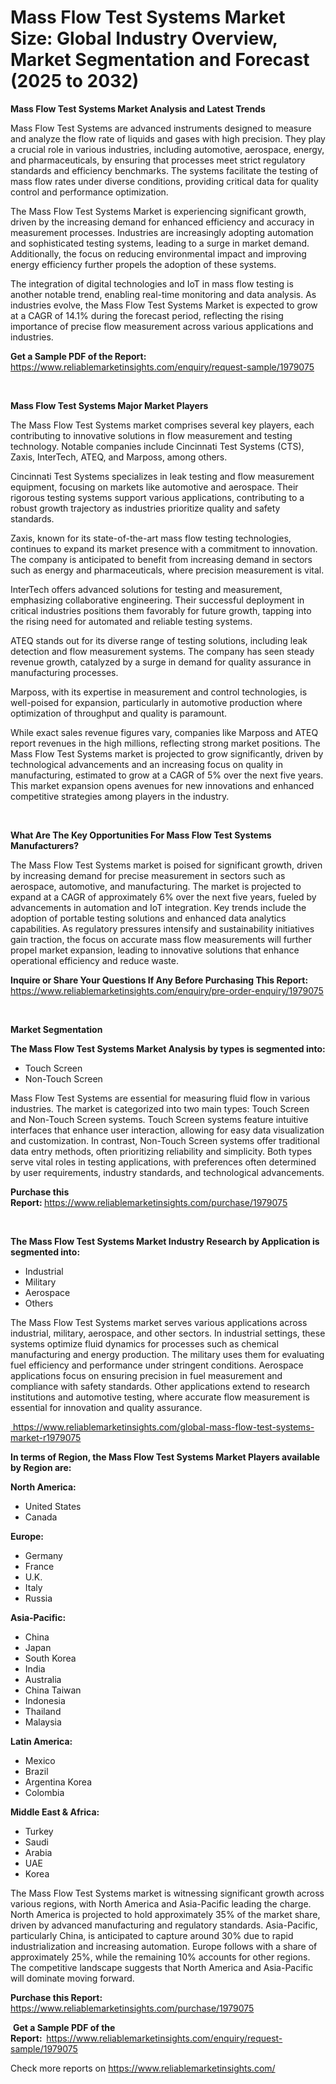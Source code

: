 <p><h1>Mass Flow Test Systems Market Size: Global Industry Overview, Market Segmentation and Forecast (2025 to 2032)</h1></p><p><strong>Mass Flow Test Systems Market Analysis and Latest Trends</strong></p>
<p><p>Mass Flow Test Systems are advanced instruments designed to measure and analyze the flow rate of liquids and gases with high precision. They play a crucial role in various industries, including automotive, aerospace, energy, and pharmaceuticals, by ensuring that processes meet strict regulatory standards and efficiency benchmarks. The systems facilitate the testing of mass flow rates under diverse conditions, providing critical data for quality control and performance optimization.</p><p>The Mass Flow Test Systems Market is experiencing significant growth, driven by the increasing demand for enhanced efficiency and accuracy in measurement processes. Industries are increasingly adopting automation and sophisticated testing systems, leading to a surge in market demand. Additionally, the focus on reducing environmental impact and improving energy efficiency further propels the adoption of these systems.</p><p>The integration of digital technologies and IoT in mass flow testing is another notable trend, enabling real-time monitoring and data analysis. As industries evolve, the Mass Flow Test Systems Market is expected to grow at a CAGR of 14.1% during the forecast period, reflecting the rising importance of precise flow measurement across various applications and industries.</p></p>
<p><strong>Get a Sample PDF of the Report:&nbsp;</strong> <a href="https://www.reliablemarketinsights.com/enquiry/request-sample/1979075?utm_campaign=3579&utm_medium=2&utm_source=Github&utm_content=ia&utm_term=28032025&utm_id=mass-flow-test-systems">https://www.reliablemarketinsights.com/enquiry/request-sample/1979075</a></p>
<p>&nbsp;</p>
<p><strong>Mass Flow Test Systems Major Market Players</strong></p>
<p><p>The Mass Flow Test Systems market comprises several key players, each contributing to innovative solutions in flow measurement and testing technology. Notable companies include Cincinnati Test Systems (CTS), Zaxis, InterTech, ATEQ, and Marposs, among others.</p><p>Cincinnati Test Systems specializes in leak testing and flow measurement equipment, focusing on markets like automotive and aerospace. Their rigorous testing systems support various applications, contributing to a robust growth trajectory as industries prioritize quality and safety standards.</p><p>Zaxis, known for its state-of-the-art mass flow testing technologies, continues to expand its market presence with a commitment to innovation. The company is anticipated to benefit from increasing demand in sectors such as energy and pharmaceuticals, where precision measurement is vital.</p><p>InterTech offers advanced solutions for testing and measurement, emphasizing collaborative engineering. Their successful deployment in critical industries positions them favorably for future growth, tapping into the rising need for automated and reliable testing systems.</p><p>ATEQ stands out for its diverse range of testing solutions, including leak detection and flow measurement systems. The company has seen steady revenue growth, catalyzed by a surge in demand for quality assurance in manufacturing processes.</p><p>Marposs, with its expertise in measurement and control technologies, is well-poised for expansion, particularly in automotive production where optimization of throughput and quality is paramount.</p><p>While exact sales revenue figures vary, companies like Marposs and ATEQ report revenues in the high millions, reflecting strong market positions. The Mass Flow Test Systems market is projected to grow significantly, driven by technological advancements and an increasing focus on quality in manufacturing, estimated to grow at a CAGR of 5% over the next five years. This market expansion opens avenues for new innovations and enhanced competitive strategies among players in the industry.</p></p>
<p>&nbsp;</p>
<p><strong>What Are The Key Opportunities For Mass Flow Test Systems Manufacturers?</strong></p>
<p><p>The Mass Flow Test Systems market is poised for significant growth, driven by increasing demand for precise measurement in sectors such as aerospace, automotive, and manufacturing. The market is projected to expand at a CAGR of approximately 6% over the next five years, fueled by advancements in automation and IoT integration. Key trends include the adoption of portable testing solutions and enhanced data analytics capabilities. As regulatory pressures intensify and sustainability initiatives gain traction, the focus on accurate mass flow measurements will further propel market expansion, leading to innovative solutions that enhance operational efficiency and reduce waste.</p></p>
<p><strong>Inquire or Share Your Questions If Any Before Purchasing This Report:</strong> <a href="https://www.reliablemarketinsights.com/enquiry/pre-order-enquiry/1979075?utm_campaign=3579&utm_medium=2&utm_source=Github&utm_content=ia&utm_term=28032025&utm_id=mass-flow-test-systems">https://www.reliablemarketinsights.com/enquiry/pre-order-enquiry/1979075</a></p>
<p>&nbsp;</p>
<p><strong>Market Segmentation</strong></p>
<p><strong>The Mass Flow Test Systems Market Analysis by types is segmented into:</strong></p>
<p><ul><li>Touch Screen</li><li>Non-Touch Screen</li></ul></p>
<p><p>Mass Flow Test Systems are essential for measuring fluid flow in various industries. The market is categorized into two main types: Touch Screen and Non-Touch Screen systems. Touch Screen systems feature intuitive interfaces that enhance user interaction, allowing for easy data visualization and customization. In contrast, Non-Touch Screen systems offer traditional data entry methods, often prioritizing reliability and simplicity. Both types serve vital roles in testing applications, with preferences often determined by user requirements, industry standards, and technological advancements.</p></p>
<p><strong>Purchase this Report:&nbsp;</strong><a href="https://www.reliablemarketinsights.com/purchase/1979075?utm_campaign=3579&utm_medium=2&utm_source=Github&utm_content=ia&utm_term=28032025&utm_id=mass-flow-test-systems">https://www.reliablemarketinsights.com/purchase/1979075</a></p>
<p>&nbsp;</p>
<p><strong>The Mass Flow Test Systems Market Industry Research by Application is segmented into:</strong></p>
<p><ul><li>Industrial</li><li>Military</li><li>Aerospace</li><li>Others</li></ul></p>
<p><p>The Mass Flow Test Systems market serves various applications across industrial, military, aerospace, and other sectors. In industrial settings, these systems optimize fluid dynamics for processes such as chemical manufacturing and energy production. The military uses them for evaluating fuel efficiency and performance under stringent conditions. Aerospace applications focus on ensuring precision in fuel measurement and compliance with safety standards. Other applications extend to research institutions and automotive testing, where accurate flow measurement is essential for innovation and quality assurance.</p></p>
<p><a href="https://www.reliablemarketinsights.com/global-mass-flow-test-systems-market-r1979075?utm_campaign=3579&utm_medium=2&utm_source=Github&utm_content=ia&utm_term=28032025&utm_id=mass-flow-test-systems">&nbsp;https://www.reliablemarketinsights.com/global-mass-flow-test-systems-market-r1979075</a></p>
<p><strong>In terms of Region, the Mass Flow Test Systems Market Players available by Region are:</strong></p>
<p>
    <p> <strong> North America: </strong>
        <ul>
            <li>United States</li>
            <li>Canada</li>
        </ul>
        </p> 
    <p> <strong> Europe: </strong>
        <ul>
            <li>Germany</li>
            <li>France</li>
            <li>U.K.</li>
            <li>Italy</li>
            <li>Russia</li>
        </ul>
        </p> 
    <p> <strong> Asia-Pacific: </strong>
        <ul>
            <li>China</li>
            <li>Japan</li>
            <li>South Korea</li>
            <li>India</li>
            <li>Australia</li>
            <li>China Taiwan</li>
            <li>Indonesia</li>
            <li>Thailand</li>
            <li>Malaysia</li>
        </ul>
        </p> 
    <p> <strong> Latin America: </strong>
        <ul>
            <li>Mexico</li>
            <li>Brazil</li>
            <li>Argentina Korea</li>
            <li>Colombia</li>
        </ul>
        </p> 
    <p> <strong> Middle East & Africa: </strong>
        <ul>
            <li>Turkey</li>
            <li>Saudi</li>
            <li>Arabia</li>
            <li>UAE</li>
            <li>Korea</li>
        </ul>
    </p>
    </p>
<p><p>The Mass Flow Test Systems market is witnessing significant growth across various regions, with North America and Asia-Pacific leading the charge. North America is projected to hold approximately 35% of the market share, driven by advanced manufacturing and regulatory standards. Asia-Pacific, particularly China, is anticipated to capture around 30% due to rapid industrialization and increasing automation. Europe follows with a share of approximately 25%, while the remaining 10% accounts for other regions. The competitive landscape suggests that North America and Asia-Pacific will dominate moving forward.</p></p>
<p><strong>Purchase this Report: </strong><a href="https://www.reliablemarketinsights.com/purchase/1979075?utm_campaign=3579&utm_medium=2&utm_source=Github&utm_content=ia&utm_term=28032025&utm_id=mass-flow-test-systems">https://www.reliablemarketinsights.com/purchase/1979075</a></p>
<p>&nbsp;<strong>Get a Sample PDF of the Report:&nbsp;&nbsp;</strong><a href="https://www.reliablemarketinsights.com/enquiry/request-sample/1979075?utm_campaign=3579&utm_medium=2&utm_source=Github&utm_content=ia&utm_term=28032025&utm_id=mass-flow-test-systems">https://www.reliablemarketinsights.com/enquiry/request-sample/1979075</a></p>
<p><strong></strong></p>
<p>Check more reports on <a href="https://www.reliablemarketinsights.com/?utm_campaign=3579&utm_medium=2&utm_source=Github&utm_content=ia&utm_term=28032025&utm_id=mass-flow-test-systems">https://www.reliablemarketinsights.com/</a></p>